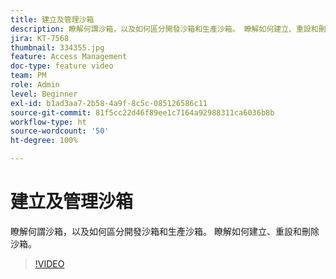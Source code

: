 ```yaml
---
title: 建立及管理沙箱
description: 瞭解何謂沙箱，以及如何區分開發沙箱和生產沙箱。 瞭解如何建立、重設和刪除沙箱。
jira: KT-7568
thumbnail: 334355.jpg
feature: Access Management
doc-type: feature video
team: PM
role: Admin
level: Beginner
exl-id: b1ad3aa7-2b58-4a9f-8c5c-085126586c11
source-git-commit: 81f5cc22d46f89ee1c7164a92988311ca6036b8b
workflow-type: ht
source-wordcount: '50'
ht-degree: 100%

---
```


# 建立及管理沙箱

瞭解何謂沙箱，以及如何區分開發沙箱和生產沙箱。 瞭解如何建立、重設和刪除沙箱。

>[!VIDEO](https://video.tv.adobe.com/v/334355?quality=12&learn=on)
